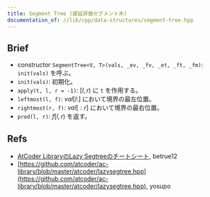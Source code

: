 ```yaml
---
title: Segment Tree (遅延評価セグメント木)
documentation_of: //lib/cpp/data-structures/segment-tree.hpp
---
```

## Brief
* constructor `SegmentTree<V, T>(vals, _ev, _fv, _et, _ft, _fm)`: `init(vals)` を呼ぶ。
* `init(vals)`: 初期化。
* `apply(t, l, r = -1)`: $[l,r)$ に `t` を作用する。
* `leftmost(l, f)`: $val[l:]$ において境界の最左位置。
* `rightmost(r, f)`: $val[:r]$ において境界の最右位置。
* `prod(l, r)`: $f[l,r)$ を返す。

## Refs
* [AtCoder LibraryのLazy Segtreeのチートシート](https://betrue12.hateblo.jp/entry/2020/09/23/005940), betrue12
* [https://github.com/atcoder/ac-library/blob/master/atcoder/lazysegtree.hpp](https://github.com/atcoder/ac-library/blob/master/atcoder/lazysegtree.hpp), yosupo
